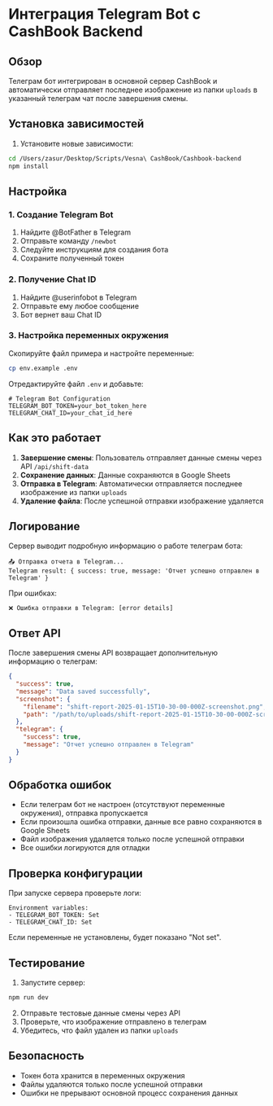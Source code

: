 # Интеграция Telegram Bot с CashBook Backend

## Обзор

Телеграм бот интегрирован в основной сервер CashBook и автоматически отправляет последнее изображение из папки `uploads` в указанный телеграм чат после завершения смены.

## Установка зависимостей

1. Установите новые зависимости:

```bash
cd /Users/zasur/Desktop/Scripts/Vesna\ CashBook/Cashbook-backend
npm install
```

## Настройка

### 1. Создание Telegram Bot

1. Найдите @BotFather в Telegram
2. Отправьте команду `/newbot`
3. Следуйте инструкциям для создания бота
4. Сохраните полученный токен

### 2. Получение Chat ID

1. Найдите @userinfobot в Telegram
2. Отправьте ему любое сообщение
3. Бот вернет ваш Chat ID

### 3. Настройка переменных окружения

Скопируйте файл примера и настройте переменные:

```bash
cp env.example .env
```

Отредактируйте файл `.env` и добавьте:

```env
# Telegram Bot Configuration
TELEGRAM_BOT_TOKEN=your_bot_token_here
TELEGRAM_CHAT_ID=your_chat_id_here
```

## Как это работает

1. **Завершение смены**: Пользователь отправляет данные смены через API `/api/shift-data`
2. **Сохранение данных**: Данные сохраняются в Google Sheets
3. **Отправка в Telegram**: Автоматически отправляется последнее изображение из папки `uploads`
4. **Удаление файла**: После успешной отправки изображение удаляется

## Логирование

Сервер выводит подробную информацию о работе телеграм бота:

```
📤 Отправка отчета в Telegram...
Telegram result: { success: true, message: 'Отчет успешно отправлен в Telegram' }
```

При ошибках:

```
❌ Ошибка отправки в Telegram: [error details]
```

## Ответ API

После завершения смены API возвращает дополнительную информацию о телеграм:

```json
{
  "success": true,
  "message": "Data saved successfully",
  "screenshot": {
    "filename": "shift-report-2025-01-15T10-30-00-000Z-screenshot.png",
    "path": "/path/to/uploads/shift-report-2025-01-15T10-30-00-000Z-screenshot.png"
  },
  "telegram": {
    "success": true,
    "message": "Отчет успешно отправлен в Telegram"
  }
}
```

## Обработка ошибок

- Если телеграм бот не настроен (отсутствуют переменные окружения), отправка пропускается
- Если произошла ошибка отправки, данные все равно сохраняются в Google Sheets
- Файл изображения удаляется только после успешной отправки
- Все ошибки логируются для отладки

## Проверка конфигурации

При запуске сервера проверьте логи:

```
Environment variables:
- TELEGRAM_BOT_TOKEN: Set
- TELEGRAM_CHAT_ID: Set
```

Если переменные не установлены, будет показано "Not set".

## Тестирование

1. Запустите сервер:

```bash
npm run dev
```

2. Отправьте тестовые данные смены через API
3. Проверьте, что изображение отправлено в телеграм
4. Убедитесь, что файл удален из папки `uploads`

## Безопасность

- Токен бота хранится в переменных окружения
- Файлы удаляются только после успешной отправки
- Ошибки не прерывают основной процесс сохранения данных
